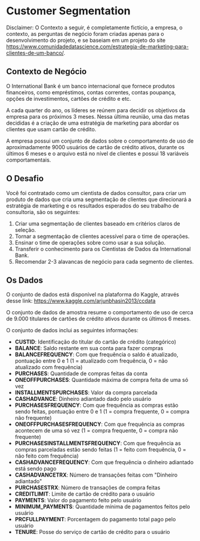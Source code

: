 # Customer Segmentation

Disclaimer: O Contexto a seguir, é completamente fictício, a empresa, o contexto, as perguntas de negócio foram criadas apenas para o desenvolvimento do projeto, e se baseiam em um projeto do site https://www.comunidadedatascience.com/estrategia-de-marketing-para-clientes-de-um-banco/.

## Contexto de Negócio

O International Bank é um banco internacional que fornece produtos financeiros, como empréstimos, contas correntes, contas poupança, opções de investimentos, cartões de crédito e etc.

A cada quarter do ano, os líderes se reúnem para decidir os objetivos da empresa para os próximos 3 meses. Nessa última reunião, uma das metas decididas é a criação de uma estratégia de marketing para abordar os clientes que usam cartão de crédito.

A empresa possui um conjunto de dados sobre o comportamento de uso de aproximadamente 9000 usuários de cartão de crédito ativos, durante os últimos 6 meses e o arquivo está no nível de clientes e possui 18 variáveis comportamentais.

## O Desafio

Você foi contratado como um cientista de dados consultor, para criar um produto de dados que cria uma segmentação de clientes que direcionará a estratégia de marketing e os resultados esperados do seu trabalho de consultoria, são os seguintes:

1. Criar uma segmentação de clientes baseado em critérios claros de seleção.
2. Tornar a segmentação de clientes acessível para o time de operações.
3. Ensinar o time de operações sobre como usar a sua solução.
4. Transferir o conhecimento para os Cientistas de Dados da International Bank.
5. Recomendar 2-3 alavancas de negócio para cada segmento de clientes.

## Os Dados

O conjunto de dados está disponível na plataforma do Kaggle, através desse link: https://www.kaggle.com/arjunbhasin2013/ccdata

O conjunto de dados de amostra resume o comportamento de uso de cerca de 9.000 titulares de cartões de crédito ativos durante os últimos 6 meses.

O conjunto de dados inclui as seguintes informações:

- **CUSTID**: Identificação do titular do cartão de crédito (categórico)
- **BALANCE**: Saldo restante em sua conta para fazer compras
- **BALANCEFREQUENCY**: Com que frequência o saldo é atualizado, pontuação entre 0 e 1 (1 = atualizado com frequência, 0 = não atualizado com frequência)
- **PURCHASES**: Quantidade de compras feitas da conta 
- **ONEOFFPURCHASES**: Quantidade máxima de compra feita de uma só vez
- **INSTALLMENTSPURCHASES**: Valor da compra parcelada 
- **CASHADVANCE**: Dinheiro adiantado dado pelo usuário
- **PURCHASESFREQUENCY**: Com que frequência as compras estão sendo feitas, pontuação entre 0 e 1 (1 = compra frequente, 0 = compra não frequente)
- **ONEOFFPURCHASESFREQUENCY**: Com que frequência as compras acontecem de uma só vez (1 = compra frequente, 0 = compra não frequente)
- **PURCHASESINSTALLMENTSFREQUENCY**: Com que frequência as compras parceladas estão sendo feitas (1 = feito com frequência, 0 = não feito com frequência)
- **CASHADVANCEFREQUENCY**: Com que frequência o dinheiro adiantado está sendo pago
- **CASHADVANCETRX**: Número de transações feitas com "Dinheiro adiantado"
- **PURCHASESTRX**: Número de transações de compra feitas 
- **CREDITLIMIT**: Limite de cartão de crédito para o usuário
- **PAYMENTS**: Valor do pagamento feito pelo usuário 
- **MINIMUM_PAYMENTS**: Quantidade mínima de pagamentos feitos pelo usuário 
- **PRCFULLPAYMENT**: Porcentagem do pagamento total pago pelo usuário 
- **TENURE**: Posse do serviço de cartão de crédito para o usuário 



